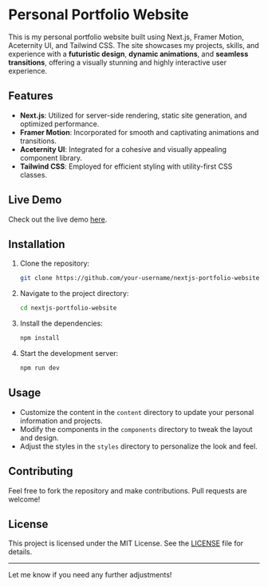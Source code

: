 # Personal Portfolio Website

This is my personal portfolio website built using Next.js, Framer Motion, Aceternity UI, and Tailwind CSS. The site showcases my projects, skills, and experience with a **futuristic design**, **dynamic animations**, and **seamless transitions**, offering a visually stunning and highly interactive user experience.

## Features

- **Next.js**: Utilized for server-side rendering, static site generation, and optimized performance.
- **Framer Motion**: Incorporated for smooth and captivating animations and transitions.
- **Aceternity UI**: Integrated for a cohesive and visually appealing component library.
- **Tailwind CSS**: Employed for efficient styling with utility-first CSS classes.

## Live Demo

Check out the live demo [here](your-live-demo-link).

## Installation

1. Clone the repository:
    ```bash
    git clone https://github.com/your-username/nextjs-portfolio-website.git
    ```
2. Navigate to the project directory:
    ```bash
    cd nextjs-portfolio-website
    ```
3. Install the dependencies:
    ```bash
    npm install
    ```
4. Start the development server:
    ```bash
    npm run dev
    ```

## Usage

- Customize the content in the `content` directory to update your personal information and projects.
- Modify the components in the `components` directory to tweak the layout and design.
- Adjust the styles in the `styles` directory to personalize the look and feel.

## Contributing

Feel free to fork the repository and make contributions. Pull requests are welcome!

## License

This project is licensed under the MIT License. See the [LICENSE](LICENSE) file for details.

---

Let me know if you need any further adjustments!
